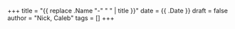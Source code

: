 +++
title = "{{ replace .Name "-" " " | title }}"
date = {{ .Date }}
draft = false
author = "Nick, Caleb"
tags = []
+++

